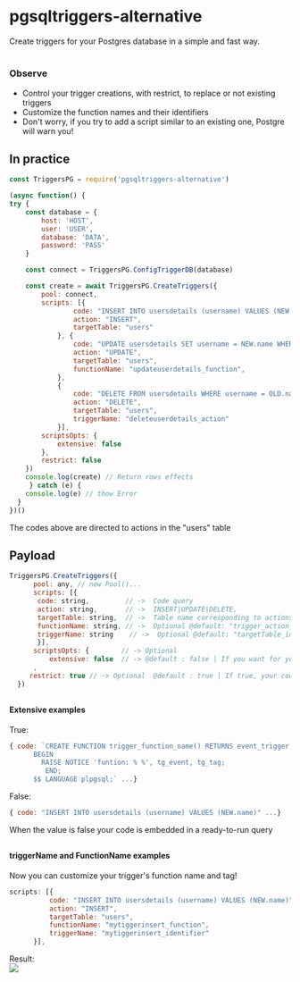# pgsqltriggers-alternative
Create triggers for your Postgres database in a simple and fast way.

# <h3>Observe</h3>
* Control your trigger creations, with restrict, to replace or not existing triggers
* Customize the function names and their identifiers
* Don't worry, if you try to add a script similar to an existing one, Postgre will warn you!


## In practice

```javascript
const TriggersPG = require('pgsqltriggers-alternative')

(async function() {
try {
    const database = {
        host: 'HOST',
        user: 'USER',
        database: 'DATA',
        password: 'PASS'
    }

    const connect = TriggersPG.ConfigTriggerDB(database)

    const create = await TriggersPG.CreateTriggers({
        pool: connect,
        scripts: [{
                code: "INSERT INTO usersdetails (username) VALUES (NEW.name)",
                action: "INSERT",
                targetTable: "users"
            }, {
                code: "UPDATE usersdetails SET username = NEW.name WHERE username = OLD.name",
                action: "UPDATE",
                targetTable: "users",
                functionName: "updateuserdetails_function",
            },
            {
                code: "DELETE FROM usersdetails WHERE username = OLD.name",
                action: "DELETE",
                targetTable: "users",
                triggerName: "deleteuserdetails_action"
            }],
        scriptsOpts: {
            extensive: false
        },
        restrict: false
    })
    console.log(create) // Return rows effects
     } catch (e) {
    console.log(e) // thow Error
  }
})()

```

The codes above are directed to actions in the "users" table

## Payload


```javascript
TriggersPG.CreateTriggers({
      pool: any, // new Pool()...
      scripts: [{
       code: string,         // ->  Code query
       action: string,       // ->  INSERT|UPDATE|DELETE,
       targetTable: string,  // ->  Table name corresponding to actions,
       functionName: string, // ->  Optional @default: "trigger_action_targetTable"
       triggerName: string    // ->  Optional @default: "targetTable_identifytg_action"
       }],
      scriptsOpts: {        // -> Optional
          extensive: false  // -> @default : false | If you want for your own complete query, put it as true
      ,
     restrict: true // -> Optional  @default : true | If true, your code cannot replace existing functions or triggers.
  })
```

## <h4>Extensive examples</h4>
<span>True:</span>
```javascript
{ code: `CREATE FUNCTION trigger_function_name() RETURNS event_trigger AS $$
      BEGIN
        RAISE NOTICE 'funtion: % %', tg_event, tg_tag;
         END;
      $$ LANGUAGE plpgsql;` ...}
```
<span>False:</span>
```javascript
{ code: "INSERT INTO usersdetails (username) VALUES (NEW.name)" ...}
```
When the value is false your code is embedded in a ready-to-run query

## <h4>triggerName and FunctionName examples</h4>
Now you can customize your trigger's function name and tag!
```javascript
scripts: [{
          code: "INSERT INTO usersdetails (username) VALUES (NEW.name)",
          action: "INSERT",
          targetTable: "users",
          functionName: "mytiggerinsert_function",
          triggerName: "mytiggerinsert_identifier"
      }],
```
Result: </br>
<img src="https://i.ibb.co/qR07m18/Example.jpg">
